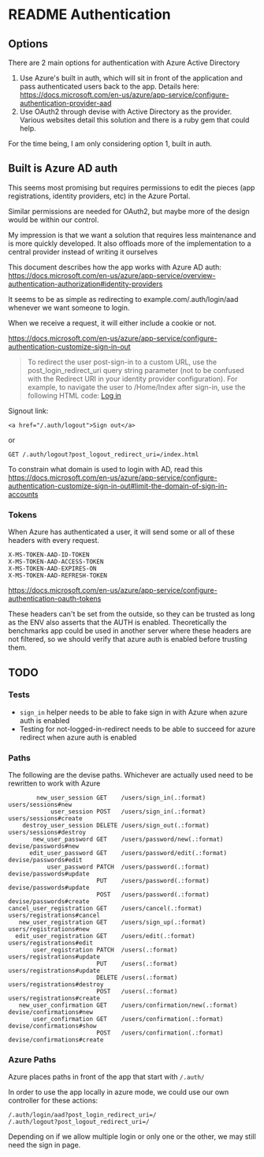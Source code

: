 # README Authentication

## Options

There are 2 main options for authentication with Azure Active Directory

1. Use Azure's built in auth, which will sit in front of the application and pass authenticated users back to the app.
   Details here: https://docs.microsoft.com/en-us/azure/app-service/configure-authentication-provider-aad
2. Use OAuth2 through devise with Active Directory as the provider. Various websites detail this solution and there is a ruby gem that could help.

For the time being, I am only considering option 1, built in auth.

## Built is Azure AD auth

This seems most promising but requires permissions to edit the pieces (app registrations, identity providers, etc) in the Azure Portal.

Similar permissions are needed for OAuth2, but maybe more of the design would be within our control.

My impression is that we want a solution that requires less maintenance and is more quickly developed.
It also offloads more of the implementation to a central provider instead of writing it ourselves

This document describes how the app works with Azure AD auth: https://docs.microsoft.com/en-us/azure/app-service/overview-authentication-authorization#identity-providers

It seems to be as simple as redirecting to example.com/.auth/login/aad whenever we want someone to login.

When we receive a request, it will either include a cookie or not.

https://docs.microsoft.com/en-us/azure/app-service/configure-authentication-customize-sign-in-out

> To redirect the user post-sign-in to a custom URL, use the post_login_redirect_uri query string parameter (not to be confused with the Redirect URI in your identity provider configuration).
> For example, to navigate the user to /Home/Index after sign-in, use the following HTML code:
> <a href="/.auth/login/<provider>?post_login_redirect_uri=/Home/Index">Log in</a>

Signout link:

    <a href="/.auth/logout">Sign out</a>

or

    GET /.auth/logout?post_logout_redirect_uri=/index.html

To constrain what domain is used to login with AD, read this https://docs.microsoft.com/en-us/azure/app-service/configure-authentication-customize-sign-in-out#limit-the-domain-of-sign-in-accounts

### Tokens

When Azure has authenticated a user, it will send some or all of these headers with every request.

    X-MS-TOKEN-AAD-ID-TOKEN
    X-MS-TOKEN-AAD-ACCESS-TOKEN
    X-MS-TOKEN-AAD-EXPIRES-ON
    X-MS-TOKEN-AAD-REFRESH-TOKEN

https://docs.microsoft.com/en-us/azure/app-service/configure-authentication-oauth-tokens

These headers can't be set from the outside, so they can be trusted as long as the ENV also asserts that the AUTH is enabled.
Theoretically the benchmarks app could be used in another server where these headers are not filtered, so we should verify that azure auth is enabled before trusting them.

## TODO

### Tests

- `sign_in` helper needs to be able to fake sign in with Azure when azure auth is enabled
- Testing for not-logged-in-redirect needs to be able to succeed for azure redirect when azure auth is enabled

### Paths

The following are the devise paths. Whichever are actually used need to be rewritten to work with Azure

            new_user_session GET    /users/sign_in(.:format)            users/sessions#new
                user_session POST   /users/sign_in(.:format)            users/sessions#create
        destroy_user_session DELETE /users/sign_out(.:format)           users/sessions#destroy
           new_user_password GET    /users/password/new(.:format)       devise/passwords#new
          edit_user_password GET    /users/password/edit(.:format)      devise/passwords#edit
               user_password PATCH  /users/password(.:format)           devise/passwords#update
                             PUT    /users/password(.:format)           devise/passwords#update
                             POST   /users/password(.:format)           devise/passwords#create
    cancel_user_registration GET    /users/cancel(.:format)             users/registrations#cancel
       new_user_registration GET    /users/sign_up(.:format)            users/registrations#new
      edit_user_registration GET    /users/edit(.:format)               users/registrations#edit
           user_registration PATCH  /users(.:format)                    users/registrations#update
                             PUT    /users(.:format)                    users/registrations#update
                             DELETE /users(.:format)                    users/registrations#destroy
                             POST   /users(.:format)                    users/registrations#create
       new_user_confirmation GET    /users/confirmation/new(.:format)   devise/confirmations#new
           user_confirmation GET    /users/confirmation(.:format)       devise/confirmations#show
                             POST   /users/confirmation(.:format)       devise/confirmations#create

### Azure Paths

Azure places paths in front of the app that start with `/.auth/`

In order to use the app locally in azure mode, we could use our own controller for these actions:

    /.auth/login/aad?post_login_redirect_uri=/
    /.auth/logout?post_logout_redirect_uri=/

Depending on if we allow multiple login or only one or the other, we may still need the sign in page.
